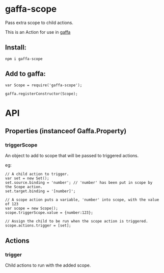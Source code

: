 # gaffa-scope

Pass extra scope to child actions.

This is an Action for use in [gaffa](https://github.com/gaffa-tape/gaffa-js)

## Install:

    npm i gaffa-scope

## Add to gaffa:

    var Scope = require('gaffa-scope');

    gaffa.registerConstructor(Scope);

# API

## Properties (instanceof Gaffa.Property)

### triggerScope

An object to add to scope that will be passed to triggered actions.

eg:

    // A child action to trigger.
    var set = new Set();
    set.source.binding = 'number'; // 'number' has been put in scope by the Scope action.
    set.target.binding = '[number]';

    // A scope action puts a variable, 'number' into scope, with the value of 123
    var scope = new Scope();
    scope.triggerScope.value = {number:123};

    // Assign the child to be run when the scope action is triggered.
    scope.actions.trigger = [set];

## Actions

### trigger

Child actions to run with the added scope.
